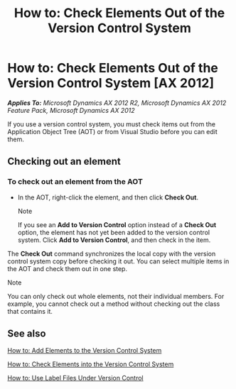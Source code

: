 ﻿---
title: 'How to: Check Elements Out of the Version Control System'
TOCTitle: 'How to: Check Elements Out of the Version Control System'
ms:assetid: e7c5ae96-66a4-4597-bc1b-2bc8c4dee0a4
ms:mtpsurl: https://msdn.microsoft.com/en-us/library/Aa881948(v=AX.60)
ms:contentKeyID: 35268226
ms.date: 11/07/2012
mtps_version: v=AX.60
---

# How to: Check Elements Out of the Version Control System [AX 2012]


_**Applies To:** Microsoft Dynamics AX 2012 R2, Microsoft Dynamics AX 2012 Feature Pack, Microsoft Dynamics AX 2012_

If you use a version control system, you must check items out from the Application Object Tree (AOT) or from Visual Studio before you can edit them.

## Checking out an element

### To check out an element from the AOT

  - In the AOT, right-click the element, and then click **Check Out**.
    

    > [!NOTE]
    > <P>If you see an <STRONG>Add to Version Control</STRONG> option instead of a <STRONG>Check Out</STRONG> option, the element has not yet been added to the version control system. Click <STRONG>Add to Version Control</STRONG>, and then check in the item.</P>



The **Check Out** command synchronizes the local copy with the version control system copy before checking it out. You can select multiple items in the AOT and check them out in one step.


> [!NOTE]
> <P>You can only check out whole elements, not their individual members. For example, you cannot check out a method without checking out the class that contains it.</P>



## See also

[How to: Add Elements to the Version Control System](how-to-add-elements-to-the-version-control-system.md)

[How to: Check Elements into the Version Control System](how-to-check-elements-into-the-version-control-system.md)

[How to: Use Label Files Under Version Control](how-to-use-label-files-under-version-control.md)


